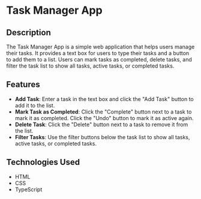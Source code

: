 # Task Manager App

## Description
The Task Manager App is a simple web application that helps users manage their tasks. It provides a text box for users to type their tasks and a button to add them to a list. Users can mark tasks as completed, delete tasks, and filter the task list to show all tasks, active tasks, or completed tasks.

## Features
- **Add Task**: Enter a task in the text box and click the "Add Task" button to add it to the list.
- **Mark Task as Completed**: Click the "Complete" button next to a task to mark it as completed. Click the "Undo" button to mark it as active again.
- **Delete Task**: Click the "Delete" button next to a task to remove it from the list.
- **Filter Tasks**: Use the filter buttons below the task list to show all tasks, active tasks, or completed tasks.

## Technologies Used
- HTML
- CSS
- TypeScript